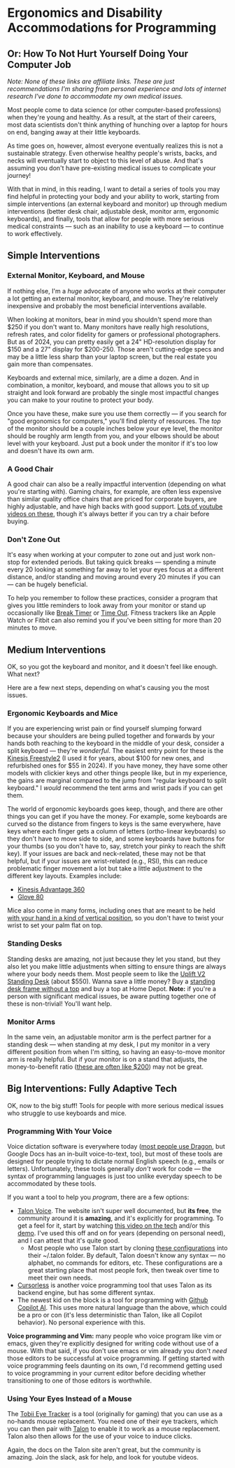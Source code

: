 # Ergonomics and Disability Accommodations for Programming

## Or: How To Not Hurt Yourself Doing Your Computer Job

*Note: None of these links are affiliate links. These are just recommendations I'm sharing from personal experience and lots of internet research I've done to accommodate my own medical issues.*

Most people come to data science (or other computer-based professions) when they're young and healthy. As a result, at the start of their careers, most data scientists don't think anything of hunching over a laptop for hours on end, banging away at their little keyboards.

As time goes on, however, almost everyone eventually realizes this is not a sustainable strategy. Even otherwise healthy people's wrists, backs, and necks will eventually start to object to this level of abuse. And that's assuming you don't have pre-existing medical issues to complicate your journey!

With that in mind, in this reading, I want to detail a series of tools you may find helpful in protecting your body and your ability to work, starting from simple interventions (an external keyboard and monitor) up through medium interventions (better desk chair, adjustable desk, monitor arm, ergonomic keyboards), and finally, tools that allow for people with more serious medical constraints — such as an inability to use a keyboard — to continue to work effectively.

## Simple Interventions

### External Monitor, Keyboard, and Mouse

If nothing else, I'm a *huge* advocate of anyone who works at their computer a lot getting an external monitor, keyboard, and mouse. They're relatively inexpensive and probably the most beneficial interventions available.

When looking at monitors, bear in mind you shouldn't spend more than $250 if you don't want to. Many monitors have really high resolutions, refresh rates, and color fidelity for gamers or professional photographers. But as of 2024, you can pretty easily get a 24" HD-resolution display for $150 and a 27" display for $200-250. Those aren't cutting-edge specs and may be a little less sharp than your laptop screen, but the real estate you gain more than compensates.

Keyboards and external mice, similarly, are a dime a dozen. And in combination, a monitor, keyboard, and mouse that allows you to sit up straight and look forward are probably the single most impactful changes you can make to your routine to protect your body.

Once you have these, make sure you use them correctly — if you search for "good ergonomics for computers," you'll find plenty of resources. The *top* of the monitor should be a couple inches below your eye level, the monitor should be roughly arm length from you, and your elbows should be about level with your keyboard. Just put a book under the monitor if it's too low and doesn't have its own arm.

### A Good Chair

A good chair can also be a really impactful intervention (depending on what you're starting with). Gaming chairs, for example, are often less expensive than similar quality office chairs that are priced for corporate buyers, are highly adjustable, and have high backs with good support. [Lots of youtube videos on these](https://www.youtube.com/watch?v=WQEkEfQs5vs), though it's always better if you can try a chair before buying.

### Don't Zone Out

It's easy when working at your computer to zone out and just work non-stop for extended periods. But taking quick breaks — spending a minute every 20 looking at something far away to let your eyes focus at a different distance, and/or standing and moving around every 20 minutes if you can — can be hugely beneficial.

To help you remember to follow these practices, consider a program that gives you little reminders to look away from your monitor or stand up occasionally like [Break Timer](https://breaktimer.app/) or [Time Out](https://apps.apple.com/us/app/time-out-break-reminders/). Fitness trackers like an Apple Watch or Fitbit can also remind you if you've been sitting for more than 20 minutes to move.

## Medium Interventions

OK, so you got the keyboard and monitor, and it doesn't feel like enough. What next?

Here are a few next steps, depending on what's causing you the most issues.

### Ergonomic Keyboards and Mice

If you are experiencing wrist pain or find yourself slumping forward because your shoulders are being pulled together and forwards by your hands both reaching to the keyboard in the middle of your desk, consider a split keyboard — they're *wonderful*. The easiest entry point for these is the [Kinesis Freestyle2](https://kinesis-ergo.com/keyboards/freestyle2-keyboard/) (I used it for years, about $100 for new ones, and refurbished ones for $55 in 2024). If you have money, they have some other models with clickier keys and other things people like, but in my experience, the gains are marginal compared to the jump from "regular keyboard to split keyboard." I *would* recommend the tent arms and wrist pads if you can get them.

The world of ergonomic keyboards goes keep, though, and there are other things you can get if you have the money. For example, some keyboards are curved so the distance from fingers to keys is the same everywhere, have keys where each finger gets a column of letters (ortho-linear keyboards) so they don't have to move side to side, and some keyboards have buttons for your thumbs (so you don't have to, say, stretch your pinky to reach the shift key). If your issues are back and neck-related, these may not be that helpful, but if your issues are wrist-related (e.g., RSI), this can reduce problematic finger movement a lot but take a little adjustment to the different key layouts. Examples include:

- [Kinesis Advantage 360](https://kinesis-ergo.com/shop/advantage360-signature/)
- [Glove 80](https://www.moergo.com/collections/glove80-keyboards/products/glove80-split-ergonomic-keyboard-revision-2)

Mice also come in many forms, including ones that are meant to be held [with your hand in a kind of vertical position](https://kinesis-ergo.com/products/#mice-and-pointing-devices), so you don't have to twist your wrist to set your palm flat on top.

### Standing Desks

Standing desks are amazing, not just because they let you stand, but they also let you make little adjustments when sitting to ensure things are always where your body needs them. Most people seem to like the [Uplift V2 Standing Desk](https://www.upliftdesk.com/uplift-v2-standing-desk-v2-or-v2-commercial/) (about $550). Wanna save a little money? Buy a [standing desk frame without a top](https://www.upliftdesk.com/uplift-v2-standing-desk-frame/) and buy a top at Home Depot. **Note:** if you're a person with significant medical issues, be aware putting together one of these is non-trivial! You'll want help.

### Monitor Arms

In the same vein, an adjustable monitor arm is the perfect partner for a standing desk — when standing at my desk, I put my monitor in a very different position from when I'm sitting, so having an easy-to-move monitor arm is really helpful. But if your monitor is on a stand that adjusts, the money-to-benefit ratio ([these are often like $200](https://www.amazon.com/Ergotron-Single-Monitor-Monitors-Up-Inches/dp/B01FW15TV6)) may not be great.

## Big Interventions: Fully Adaptive Tech

OK, now to the big stuff! Tools for people with more serious medical issues who struggle to use keyboards and mice.

### Programming With Your Voice

Voice dictation software is everywhere today ([most people use Dragon](https://www.nuance.com/dragon.html), but Google Docs has an in-built voice-to-text, too), but most of these tools are designed for people trying to dictate normal English speech (e.g., emails or letters). Unfortunately, these tools generally *don't* work for code — the syntax of programming languages is just too unlike everyday speech to be accommodated by these tools.

If you want a tool to help you *program*, there are a few options:

- [Talon Voice](https://talonvoice.com/). The website isn't super well documented, but **its free**, the community around it is **amazing**, and it's explicitly for programming. To get a feel for it, start by watching [this video on the tech](https://www.youtube.com/watch?v=YKuRkGkf5HU) and/or this [demo](https://www.youtube.com/watch?v=ddFI63dgpaI). I've used this off and on for years (depending on personal need), and I can attest that it's quite good.
  - Most people who use Talon start by cloning [these configurations](https://github.com/talonhub/community) into their ~/.talon folder. By default, Talon doesn't know any syntax — no alphabet, no commands for editors, etc. These configurations are a great starting place that most people fork, then tweak over time to meet their own needs.
- [Cursorless](https://www.youtube.com/watch?v=NcUJnmBqHTY) is another voice programming tool that uses Talon as its backend engine, but has some different syntax.
- The newest kid on the block is a tool for programming with [Github Copilot AI](https://www.youtube.com/watch?v=Bk7UdqoZUDk). This uses more natural language than the above, which could be a pro or con (it's less deterministic than Talon, like all Copilot behavior). No personal experience with this.

**Voice programming and Vim:** many people who voice program like vim or emacs, given they're explicitly designed for writing code without use of a mouse. With that said, if you don't use emacs or vim already you don't *need* those editors to be successful at voice programming. If getting started with voice programming feels daunting on its own, I'd recommend getting used to voice programming in your current editor before deciding whether transitioning to one of those editors is worthwhile.

### Using Your Eyes Instead of a Mouse

The [Tobii Eye Tracker](https://gaming.tobii.com/product/eye-tracker-5/) is a tool (originally for gaming) that you can use as a no-hands mouse replacement. You need one of their eye trackers, which you can then pair with [Talon](https://talonvoice.com/) to enable it to work as a mouse replacement. Talon also then allows for the use of your voice to induce clicks.

Again, the docs on the Talon site aren't great, but the community is amazing. Join the slack, ask for help, and look for youtube videos.
